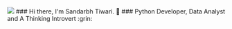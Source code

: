<img src="https://github.com/dev-sandarbh/dev-sandarbh/blob/master/hi-tumble-git.gif)">
### Hi there, I'm Sandarbh Tiwari. 👋
### Python Developer, Data Analyst and A Thinking Introvert :grin:
<!--
**dev-sandarbh/dev-sandarbh** is a ✨ _special_ ✨ repository because its `README.md` (this file) appears on your GitHub profile.

Here are some ideas to get you started:-->

- 🔭 I’m currently working on ... Python and Data Analysis Skills
- 🌱 I’m currently learning ... SQL, R, MS-Excel
- 👯 I’m looking to collaborate on ... Python and Data Analysis Projects
- 🤔 I’m looking for help with ... R, Flask
- 💬 Ask me about ... Anything from technical stuff to politics to foreign relations
- ⚡ Fun fact: ... I'm a thinking intrivert who loves to sit on his couch and work on his skills and read about foreign relations and politics in leisure time....
<br/>

![Sandarbh Github Stats](https://github-readme-stats.vercel.app/api?username=dev-sandarbh&show_icons=true&theme=cobalt)

[<img src="https://img.shields.io/badge/medium-%2312100E.svg?&style=for-the-badge&logo=medium&logoColor=white" />](https://medium.com/USERNAME)  
[<img src="https://img.shields.io/badge/linkedin-%230077B5.svg?&style=for-the-badge&logo=linkedin&logoColor=white" />](https://www.linkedin.com/in/USERNAME/) 
[<img src = "https://img.shields.io/badge/instagram-%23E4405F.svg?&style=for-the-badge&logo=instagram&logoColor=white">](https://www.instagram.com/USERNAME/) 
[<img src = "https://img.shields.io/badge/facebook-%231877F2.svg?&style=for-the-badge&logo=facebook&logoColor=white">](https://www.facebook.com/USERNAME)
